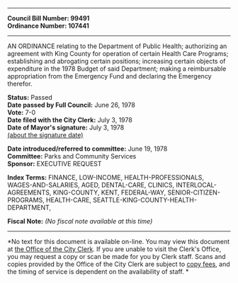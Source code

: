 * * * * *  
  
**Council Bill Number: [](#h0)[](#h2)99491**   
**Ordinance Number: 107441**  
  
* * * * *  
  
AN ORDINANCE relating to the Department of Public Health; authorizing an agreement with King County for operation of certain Health Care Programs; establishing and abrogating certain positions; increasing certain objects of expenditure in the 1978 Budget of said Department; making a reimbursable appropriation from the Emergency Fund and declaring the Emergency therefor.  
  
**Status:** Passed   
**Date passed by Full Council:** June 26, 1978   
**Vote:** 7-0   
**Date filed with the City Clerk:** July 3, 1978   
**Date of Mayor's signature:** July 3, 1978   
[(about the signature date)](/~public/approvaldate.htm)   
  
  
**Date introduced/referred to committee:** June 19, 1978   
**Committee:** Parks and Community Services   
**Sponsor:** EXECUTIVE REQUEST   
  
**Index Terms:** FINANCE, LOW-INCOME, HEALTH-PROFESSIONALS, WAGES-AND-SALARIES, AGED, DENTAL-CARE, CLINICS, INTERLOCAL-AGREEMENTS, KING-COUNTY, KENT, FEDERAL-WAY, SENIOR-CITIZEN-PROGRAMS, HEALTH-CARE, SEATTLE-KING-COUNTY-HEALTH-DEPARTMENT,  
  
**Fiscal Note:** *(No fiscal note available at this time)*  
  
* * * * *  
  
*No text for this document is available on-line. You may view this document at [the Office of the City Clerk](http://www.seattle.gov/leg/clerk/contactUs.htm). If you are unable to visit the Clerk's Office, you may request a copy or scan be made for you by Clerk staff. Scans and copies provided by the Office of the City Clerk are subject to [copy fees](http://clerk.seattle.gov/~public/clerkfees.htm), and the timing of service is dependent on the availability of staff. *  
  
  
